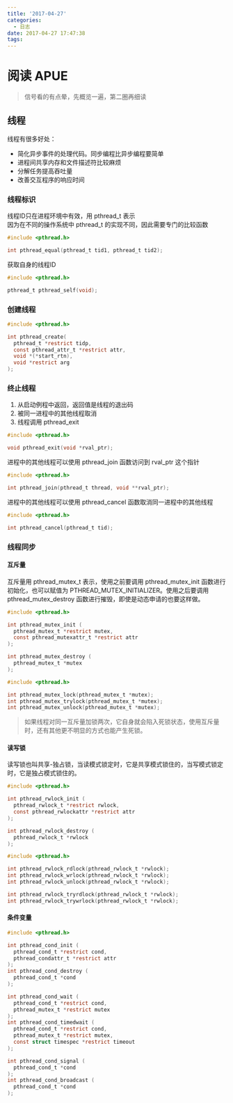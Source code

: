 ```yaml
---
title: '2017-04-27'
categories:
  - 日志
date: 2017-04-27 17:47:38
tags:
---
```


# 阅读 APUE
> 信号看的有点晕，先概览一遍，第二圈再细读

## 线程

线程有很多好处：
- 简化异步事件的处理代码。同步编程比异步编程要简单
- 进程间共享内存和文件描述符比较麻烦
- 分解任务提高吞吐量
- 改善交互程序的响应时间

<!--more-->

### 线程标识

线程ID只在进程环境中有效，用 pthread_t 表示  
因为在不同的操作系统中 pthread_t 的实现不同，因此需要专门的比较函数  
```c
#include <pthread.h>

int pthread_equal(pthread_t tid1, pthread_t tid2);
```

获取自身的线程ID
```c
#include <pthread.h>

pthread_t pthread_self(void);
```

### 创建线程
```c
#include <pthread.h>

int pthread_create(
  pthread_t *restrict tidp,
  const pthread_attr_t *restrict attr,
  void *(*start_rtn),
  void *restrict arg
);
```

### 终止线程
1. 从启动例程中返回，返回值是线程的退出码
2. 被同一进程中的其他线程取消
3. 线程调用 pthread_exit
```c
#include <pthread.h>

void pthread_exit(void *rval_ptr);
```

进程中的其他线程可以使用 pthread_join 函数访问到 rval_ptr 这个指针
```c
#include <pthread.h>

int pthread_join(pthread_t thread, void **rval_ptr);
```

进程中的其他线程可以使用 pthread_cancel 函数取消同一进程中的其他线程
```c
#include <pthread.h>

int pthread_cancel(pthread_t tid);
```


### 线程同步

#### 互斥量
互斥量用 pthread_mutex_t 表示，使用之前要调用 pthread_mutex_init 函数进行初始化，也可以赋值为 PTHREAD_MUTEX_INITIALIZER。使用之后要调用 pthread_mutex_destroy 函数进行摧毁，即使是动态申请的也要这样做。
```c
#include <pthread.h>

int pthread_mutex_init (
  pthread_mutex_t *restrict mutex,
  const pthread_mutexattr_t *restrict attr
);

int pthread_mutex_destroy (
  pthread_mutex_t *mutex
);
```

```c
#include <pthread.h>

int pthread_mutex_lock(pthread_mutex_t *mutex);
int pthread_mutex_trylock(pthread_mutex_t *mutex);
int pthread_mutex_unlock(pthread_mutex_t *mutex);
```

> 如果线程对同一互斥量加锁两次，它自身就会陷入死锁状态，使用互斥量时，还有其他更不明显的方式也能产生死锁。

#### 读写锁
读写锁也叫共享-独占锁，当读模式锁定时，它是共享模式锁住的，当写模式锁定时，它是独占模式锁住的。
```c
#include <pthread.h>

int pthread_rwlock_init (
  pthread_rwlock_t *restrict rwlock,
  const pthread_rwlockattr *restrict attr
);

int pthread_rwlock_destroy (
  pthread_rwlock_t *rwlock
);
```

```c
#include <pthread.h>

int pthread_rwlock_rdlock(pthread_rwlock_t *rwlock);
int pthread_rwlock_wrlock(pthread_rwlock_t *rwlock);
int pthread_rwlock_unlock(pthread_rwlock_t *rwlock);

int pthread_rwlock_tryrdlock(pthread_rwlock_t *rwlock);
int pthread_rwlock_trywrlock(pthread_rwlock_t *rwlock);
```

#### 条件变量
```c
#include <pthread.h>

int pthread_cond_init (
  pthread_cond_t *restrict cond,
  pthread_condattr_t *restrict attr
);
int pthread_cond_destroy (
  pthread_cond_t *cond
);

int pthread_cond_wait (
  pthread_cond_t *restrict cond,
  pthread_mutex_t *restrict mutex
);
int pthread_cond_timedwait (
  pthread_cond_t *restrict cond,
  pthread_mutex_t *restrict mutex,
  const struct timespec *restrict timeout
);

int pthread_cond_signal (
  pthread_cond_t *cond
);
int pthread_cond_broadcast (
  pthread_cond_t *cond
);
```
